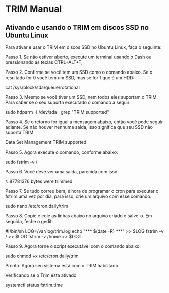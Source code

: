 # TRIM Manual

## Ativando e usando o TRIM em discos SSD no Ubuntu Linux

Para ativar e usar o TRIM em discos SSD no Ubuntu Linux, faça o seguinte:

Passo 1. Se não estiver aberto, execute um terminal usando o Dash ou pressionando as teclas CTRL+ALT+T;

Passo 2. Confirme se você tem um SSD como o comando abaixo. Se o resultado for 0 você tem um SSD, mas se for 1 que é um HDD:

cat /sys/block/sda/queue/rotational

Passo 3. Mesmo se você tiver um SSD, nem todos eles suportam o TRIM. Para saber se o seu suporta executado o comando a seguir:

sudo hdparm -I /dev/sda | grep "TRIM supported"

Passo 4. Se o retorno for igual a mensagem abaixo, então você pode seguir adiante. Se não houver nenhuma saída, isso significa que seu SSD não suporta TRIM.

Data Set Management TRIM supported

Passo 5. Agora execute o comando, conforme abaixo:

sudo fstrim -v /

Passo 6. Você deve ver uma saída, parecida com isso:

/: 87781376 bytes were trimmed

Passo 7. Se tudo correu bem, é hora de programar o cron para executar o fstrim uma vez por dia, para isso, crie um arquivo com esse comando:

sudo nano /etc/cron.daily/trim

Passo 8. Copie e cole as linhas abaixo no arquivo criado e salve-o. Em seguida, feche o gedit:

#!/bin/sh
LOG=/var/log/trim.log
echo "*** $(date -R) ***" >> $LOG
fstrim -v / >> $LOG
fstrim -v /home >> $LOG 

Passo 9. Agora torne o script executável com o comando abaixo:

sudo chmod +x /etc/cron.daily/trim

Pronto. Agora seu sistema está com o TRIM habilitado.

Verificando se o Trim esta ativado

systemctl status fstrim.time
